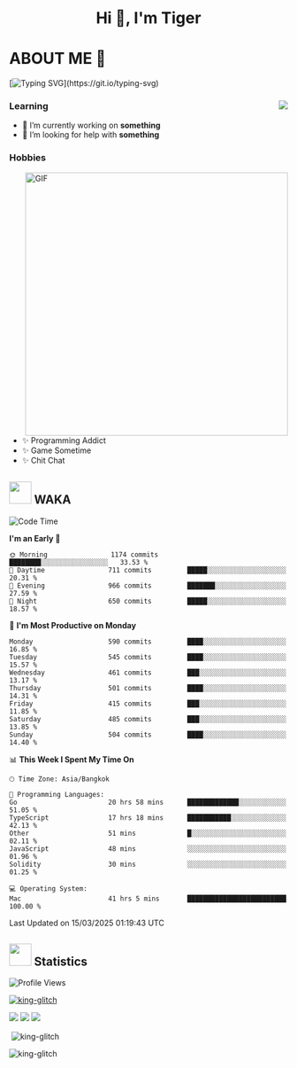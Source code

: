 <h1 align="center">Hi 👋, I'm Tiger</h1>




# ABOUT ME 💬

[![Typing SVG](https://readme-typing-svg.herokuapp.com?color=22F771&vCenter=true&lines=A+perssionate+developer+from+nowhere.)](https://git.io/typing-svg)

<div>
 <img align="right" src="https://spotify-github-profile.vercel.app/api/view?uid=12129734423&cover_image=false&theme=default&bar_color=22d016&bar_color_cover=true" />
 <h3>Learning</h3>
 
 <ul>
  <li>🔭 I’m currently working on <b>something</b></li>
  <li>🤝 I’m looking for help with <b>something</b></li>
 </ul>
 
</div>
<div>
 <h3>Hobbies</h3>
 <img align="right" height="475px"  alt="GIF" src="https://i.pinimg.com/originals/1f/b7/db/1fb7dbee557e5ed509f7517da8a84d58.gif" />
 <ul>
  <li>✨ Programming Addict</li>
  <li>✨ Game Sometime</li>
  <li>✨ Chit Chat</li>
 </ul>
 
</div>



## <img height="40" src="https://raw.githubusercontent.com/innng/innng/master/assets/kyubey.gif"/> WAKA

<!--START_SECTION:waka-->
![Code Time](http://img.shields.io/badge/Code%20Time-3%2C535%20hrs%209%20mins-blue)

**I'm an Early 🐤** 

```text
🌞 Morning                1174 commits        ████████░░░░░░░░░░░░░░░░░   33.53 % 
🌆 Daytime                711 commits         █████░░░░░░░░░░░░░░░░░░░░   20.31 % 
🌃 Evening                966 commits         ███████░░░░░░░░░░░░░░░░░░   27.59 % 
🌙 Night                  650 commits         █████░░░░░░░░░░░░░░░░░░░░   18.57 % 
```
📅 **I'm Most Productive on Monday** 

```text
Monday                   590 commits         ████░░░░░░░░░░░░░░░░░░░░░   16.85 % 
Tuesday                  545 commits         ████░░░░░░░░░░░░░░░░░░░░░   15.57 % 
Wednesday                461 commits         ███░░░░░░░░░░░░░░░░░░░░░░   13.17 % 
Thursday                 501 commits         ████░░░░░░░░░░░░░░░░░░░░░   14.31 % 
Friday                   415 commits         ███░░░░░░░░░░░░░░░░░░░░░░   11.85 % 
Saturday                 485 commits         ███░░░░░░░░░░░░░░░░░░░░░░   13.85 % 
Sunday                   504 commits         ████░░░░░░░░░░░░░░░░░░░░░   14.40 % 
```


📊 **This Week I Spent My Time On** 

```text
🕑︎ Time Zone: Asia/Bangkok

💬 Programming Languages: 
Go                       20 hrs 58 mins      █████████████░░░░░░░░░░░░   51.05 % 
TypeScript               17 hrs 18 mins      ███████████░░░░░░░░░░░░░░   42.13 % 
Other                    51 mins             █░░░░░░░░░░░░░░░░░░░░░░░░   02.11 % 
JavaScript               48 mins             ░░░░░░░░░░░░░░░░░░░░░░░░░   01.96 % 
Solidity                 30 mins             ░░░░░░░░░░░░░░░░░░░░░░░░░   01.25 % 

💻 Operating System: 
Mac                      41 hrs 5 mins       █████████████████████████   100.00 % 
```


 Last Updated on 15/03/2025 01:19:43 UTC
<!--END_SECTION:waka-->
## <img height="40" src="https://raw.githubusercontent.com/innng/innng/master/assets/kyubey.gif"/> Statistics
![Profile Views](https://komarev.com/ghpvc/?username=king-glitch)  

<p align="left"> 
 <a href="https://github.com/ryo-ma/github-profile-trophy">
  <img src="https://github-profile-trophy.vercel.app/?username=king-glitch&theme=dracula" alt="king-glitch" />
 </a> </p>

![](https://github-profile-summary-cards.vercel.app/api/cards/profile-details?username=king-glitch&theme=dracula)
![](https://github-profile-summary-cards.vercel.app/api/cards/stats?username=king-glitch&theme=dracula) 
![](https://github-profile-summary-cards.vercel.app/api/cards/productive-time?username=king-glitch&theme=dracula)


<p>&nbsp;<img align="center" src="https://github-readme-stats.vercel.app/api?username=king-glitch&theme=dracula" alt="king-glitch" /></p>

<p><img align="center" src="https://github-readme-streak-stats.herokuapp.com/?user=king-glitch&theme=dracula" alt="king-glitch" /></p>
